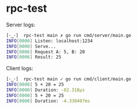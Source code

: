 # rpc-test

Server logs:

```bash
[･‿･]  rpc-test main ✗ go run cmd/server/main.go
INFO[0000] Listen: localhost:1234
INFO[0000] Serve...
INFO[0006] Request A: 5, B: 20
INFO[0006] Result: 25
```

Client logs:
```bash
[･‿･]  rpc-test main ✓ go run cmd/client/main.go 
INFO[0000] 5 + 20 = 25
INFO[0000] Duration: -82.318µs
INFO[0000] 5 + 20 = 25
INFO[0000] Duration: -4.330407ms
```
